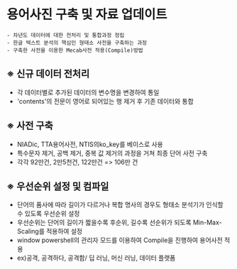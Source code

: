 # 용어사진 구축 및 자료 업데이트

```
- 차년도 데이터에 대한 전처리 및 통합과정 정립 
- 한글 텍스트 분석의 핵심인 형태소 사전을 구축하는 과정 
- 구축한 사전을 이용한 Mecab사전 적용(Compile)방법 
```

## ※ 신규 데이터 전처리 

- 각 데이터별로 추가된 데이터의 변수명을 변경하여 통일
- 'contents'의 전문이 영어로 되어있는 행 제거 후 기존 데이터와 통합

## ※ 사전 구축

- NIADic, TTA용어사전, NTIS의ko_key를 베이스로 사용 
- 특수문자 제거, 공백 제거, 중복 값 제거의 과정을 거쳐 최종 단어 사전 구축
- 각각 92만건, 2만5천건, 122만건 => 106만 건

## ※ 우선순위 설정 및 컴파일 

- 단어의 품사에 따라 길이가 다르거나 복합 명사의 경우도 형태소 분석기가 인식할 수 있도록 우선순위 설정
- 우선순위는 단어의 길이가 짧을수록 후순위, 길수록 선순위가 되도록 Min-Max-Scaling를 적용하여 설정 
- window powershell의 관리자 모드를 이용하여 Compile을 진행하여 용어사전 적용  
- ex)공격, 공격하다, 공격함/ 딥 러닝, 머신 러닝, 데이터 플랫폼 





